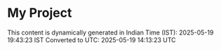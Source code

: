 # My Project

This content is dynamically generated in Indian Time (IST): 2025-05-19 19:43:23 IST
Converted to UTC: 2025-05-19 14:13:23 UTC
